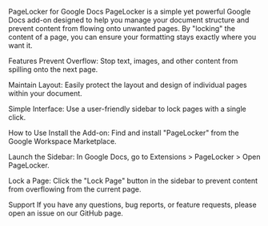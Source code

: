 PageLocker for Google Docs
PageLocker is a simple yet powerful Google Docs add-on designed to help you manage your document structure and prevent content from flowing onto unwanted pages. By "locking" the content of a page, you can ensure your formatting stays exactly where you want it.

Features
Prevent Overflow: Stop text, images, and other content from spilling onto the next page.

Maintain Layout: Easily protect the layout and design of individual pages within your document.

Simple Interface: Use a user-friendly sidebar to lock pages with a single click.

How to Use
Install the Add-on: Find and install "PageLocker" from the Google Workspace Marketplace.

Launch the Sidebar: In Google Docs, go to Extensions > PageLocker > Open PageLocker.

Lock a Page: Click the "Lock Page" button in the sidebar to prevent content from overflowing from the current page.

Support
If you have any questions, bug reports, or feature requests, please open an issue on our GitHub page.
